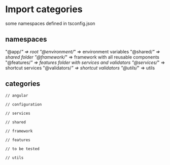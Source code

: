 
# Import categories
some namespaces defined in tsconfig.json
## namespaces
"@app/*" => root
"@environment/*" => environment variables
"@shared/*"  => shared folder
"@framework/*" => framework with all reusable components
"@features/*" => features folder with services and validators
"@services/*" => shortcut services
"@validators/*" => shortcut validators
"@utils/*" => utils

## categories
```
// angular

// configuration

// services

// shared

// framework

// features

// to be tested

// utils
```
